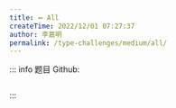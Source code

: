 ```yaml
---
title: ➖ All
createTime: 2022/12/01 07:27:37
author: 李嘉明
permalink: /type-challenges/medium/all/
---
```


::: info 题目
Github: []()

```ts

```

:::
